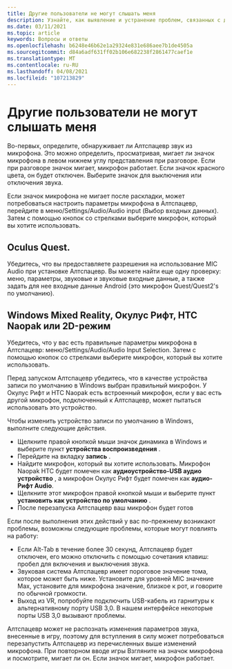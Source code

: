 ```yaml
---
title: Другие пользователи не могут слышать меня
description: Узнайте, как выявление и устранение проблем, связанных с другими пользователями, которые не могут слышать меня в Алтспацевр.
ms.date: 03/11/2021
ms.topic: article
keywords: Вопросы и ответы
ms.openlocfilehash: b6248e46b62e1a29324e831e686aee7b1de4505a
ms.sourcegitcommit: d84a6adf631ff02b106e682238f2861477caef1e
ms.translationtype: MT
ms.contentlocale: ru-RU
ms.lasthandoff: 04/08/2021
ms.locfileid: "107213829"
---
```

# <a name="other-users-cant-hear-me"></a>Другие пользователи не могут слышать меня

Во-первых, определите, обнаруживает ли Алтспацевр звук из микрофона. Это можно определить, просматривая, мигает ли значок микрофона в левом нижнем углу представления при разговоре. Если при разговоре значок мигает, микрофон работает. Если значок красного цвета, он будет отключен. Выберите значок для выключения или отключения звука.

Если значок микрофона не мигает после раскладки, может потребоваться настроить параметры микрофона в Алтспацевр, перейдите в меню/Settings/Audio/Audio input (Выбор входных данных). Затем с помощью кнопок со стрелками выберите микрофон, который вы хотите использовать.
 
## <a name="oculus-quest"></a>Oculus Quest. 

Убедитесь, что вы предоставляете разрешения на использование MIC Audio при установке Алтспацевр. Вы можете найти еще одну проверку: меню, параметры, звуковые и звуковые входные данные, а также задать для нее входные данные Android (это микрофон Quest/Quest2's по умолчанию).
 
## <a name="windows-mixed-reality-oculus-rift-htc-vive-or-2d-mode"></a>Windows Mixed Reality, Окулус Рифт, HTC Naopak или 2D-режим

Убедитесь, что у вас есть правильные параметры микрофона в Алтспацевр: меню/Settings/Audio/Audio Input Selection. Затем с помощью кнопок со стрелками выберите микрофон, который вы хотите использовать.

Перед запуском Алтспацевр убедитесь, что в качестве устройства записи по умолчанию в Windows выбран правильный микрофон. У Окулус Рифт и HTC Naopak есть встроенный микрофон, если у вас есть другой микрофон, подключенный к Алтспацевр, может пытаться использовать это устройство.
 
Чтобы изменить устройство записи по умолчанию в Windows, выполните следующие действия.
* Щелкните правой кнопкой мыши значок динамика в Windows и выберите пункт **устройства воспроизведения** .
* Перейдите на вкладку **запись** .
* Найдите микрофон, который вы хотите использовать. Микрофон Naopak HTC будет помечен как **аудиоустройство-USB аудио устройство** , а микрофон Окулус Рифт будет помечен как **аудио-Рифт Audio**.
* Щелкните этот микрофон правой кнопкой мыши и выберите пункт **установить как устройство по умолчанию** .
* После перезапуска Алтспацевр ваш микрофон будет готов
 
Если после выполнения этих действий у вас по-прежнему возникают проблемы, возможны следующие проблемы, которые могут повлиять на работу:
* Если Alt-Tab в течение более 30 секунд, Алтспацевр будет отключен, его можно отключить с помощью сочетания клавиш: пробел для включения и выключения звука.
* Звуковая система Алтспацевр имеет пороговое значение тома, которое может быть ниже. Установите для уровней MIC значение Max, установите для микрофона значение, близкое к рот, и говорите по обычной громкости.
* Выход из VR, попробуйте подключить USB-кабель из гарнитуры к альтернативному порту USB 3,0. В нашем интерфейсе некоторые порты USB 3,0 вызывают проблемы.

Алтспацевр может не распознать изменения параметров звука, внесенные в игру, поэтому для вступления в силу может потребоваться перезапустить Алтспацевр из перечисленных выше изменений микрофона.  При повторном вводе игры Взгляните на значок микрофона и посмотрите, мигает ли он. Если значок мигает, микрофон работает.